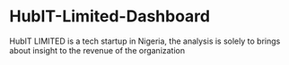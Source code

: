 # HubIT-Limited-Dashboard
HubIT LIMITED is a tech startup in Nigeria, the analysis is solely to brings about insight to the revenue of the organization 
